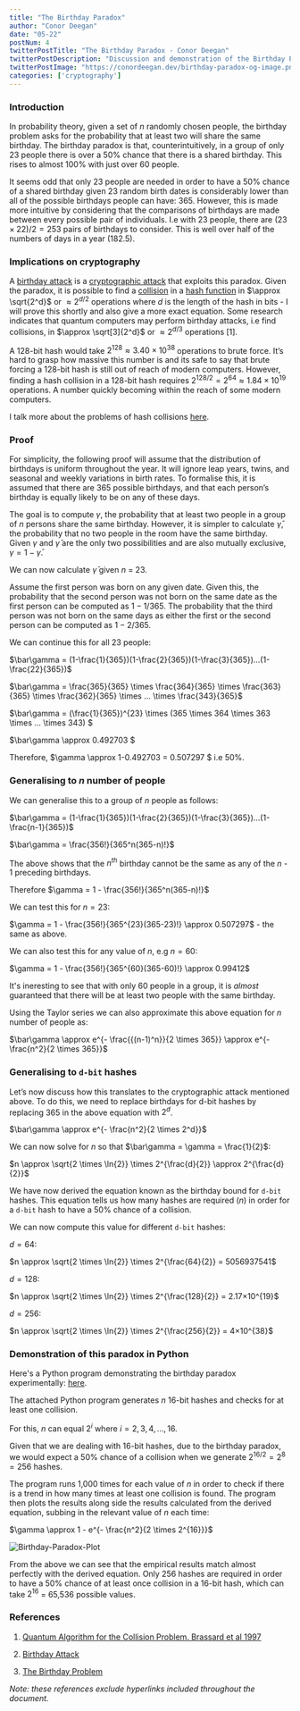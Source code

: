 ```yaml
---
title: "The Birthday Paradox"
author: "Conor Deegan"
date: "05-22"
postNum: 4
twitterPostTitle: "The Birthday Paradox - Conor Deegan"
twitterPostDescription: "Discussion and demonstration of the Birthday Paradox"
twitterPostImage: "https://conordeegan.dev/birthday-paradox-og-image.png"
categories: ['cryptography']
---
```


### Introduction

In probability theory, given a set of $n$ randomly chosen people, the birthday problem asks for the probability that at least two will share the same birthday. The birthday paradox is that, counterintuitively, in a group of only 23 people there is over a 50% chance that there is a shared birthday. This rises to almost 100% with just over 60 people.

It seems odd that only 23 people are needed in order to have a 50% chance of a shared birthday given 23 random birth dates is considerably lower than all of the possible birthdays people can have: 365. However, this is made more intuitive by considering that the comparisons of birthdays are made between every possible pair of individuals. I.e with 23 people, there are $(23 \times 22)/2 = 253$ pairs of birthdays to consider. This is well over half of the numbers of days in a year (182.5).

### Implications on cryptography

A [birthday attack](https://en.wikipedia.org/wiki/Birthday_attack) is a [cryptographic attack](https://en.wikipedia.org/wiki/Cryptanalysis) that exploits this paradox. Given the paradox, it is possible to find a [collision](https://en.wikipedia.org/wiki/Hash_collision) in a [hash function](https://conordeegan.dev/post/cryptographic-hash-functions) in $\approx \sqrt{2^d}$ or $\approx 2^{d/2}$ operations where $d$ is the length of the hash in bits - I will prove this shortly and also give a more exact equation. Some research indicates that quantum computers may perform birthday attacks, i.e find collisions, in $\approx \sqrt[3]{2^d}$ or $\approx 2^{d/3}$ operations [1].

A 128-bit hash would take $2^{128} \approx 3.40×10^{38}$ operations to brute force. It’s hard to grasp how massive this number is and its safe to say that brute forcing a 128-bit hash is still out of reach of modern computers. However, finding a hash collision in a 128-bit hash requires $2^{128/2} = 2^{64} \approx 1.84×10^{19}$ operations. A number quickly becoming within the reach of some modern computers.

I talk more about the problems of hash collisions [here](https://conordeegan.dev/post/cryptographic-hash-functions).

### Proof

For simplicity, the following proof will assume that the distribution of birthdays is uniform throughout the year. It will ignore leap years, twins, and seasonal and weekly variations in birth rates. To formalise this, it is assumed that there are 365 possible birthdays, and that each person’s birthday is equally likely to be on any of these days.

The goal is to compute $\gamma$, the probability that at least two people in a group of $n$ persons share the same birthday. However, it is simpler to calculate $\bar\gamma$, the probability that no two people in the room have the same birthday. Given $\gamma$ and $\bar\gamma$  are the only two possibilities and are also mutually exclusive, $\gamma = 1 - \bar\gamma$.

We can now calculate $\bar\gamma$ given $n$ = 23.

Assume the first person was born on any given date. Given this, the probability that the second person was not born on the same date as the first person can be computed as $1-1/{365}$. The probability that the third person was not born on the same days as either the first or the second person can be computed as $1-2/{365}$.

We can continue this for all 23 people:

$\bar\gamma = (1-\frac{1}{365})(1-\frac{2}{365})(1-\frac{3}{365})...(1-\frac{22}{365})$

$\bar\gamma = \frac{365}{365} \times \frac{364}{365} \times \frac{363}{365} \times \frac{362}{365} \times ... \times \frac{343}{365}$

$\bar\gamma = (\frac{1}{365})^{23} \times (365 \times 364 \times 363 \times ... \times 343) $

$\bar\gamma \approx 0.492703 $

Therefore, $\gamma \approx 1-0.492703 = 0.507297 $ i.e $50\%$.

### Generalising to $n$ number of people

We can generalise this to a group of $n$ people as follows:

$\bar\gamma = (1-\frac{1}{365})(1-\frac{2}{365})(1-\frac{3}{365})...(1-\frac{n-1}{365})$

$\bar\gamma  = \frac{356!}{365^n(365-n)!}$

The above shows that the $n^{th}$ birthday cannot be the same as any of the $n$ - $1$ preceding birthdays.

Therefore $\gamma = 1 - \frac{356!}{365^n(365-n)!}$

We can test this for $n = 23$:

$\gamma = 1 - \frac{356!}{365^{23}(365-23)!} \approx 0.507297$ - the same as above.

We can also test this for any value of $n$, e.g $n = 60$:

$\gamma = 1 - \frac{356!}{365^{60}(365-60)!} \approx 0.99412$

It's ineresting to see that with only 60 people in a group, it is *almost* guaranteed that there will be at least two people with the same birthday.

Using the Taylor series we can also approximate this above equation for $n$ number of people as:

$\bar\gamma \approx e^{- \frac{{(n-1)^n}}{2 \times 365}} \approx e^{- \frac{n^2}{2 \times 365}}$

### Generalising to `d-bit` hashes

Let’s now discuss how this translates to the cryptographic attack mentioned above. To do this, we need to replace birthdays for d-bit hashes by replacing $365$ in the above equation with $2^d$.

$\bar\gamma \approx e^{- \frac{n^2}{2 \times 2^d}}$

We can now solve for $n$ so that $\bar\gamma = \gamma = \frac{1}{2}$:

$n \approx \sqrt{2 \times \ln{2}} \times 2^{\frac{d}{2}} \approx 2^{\frac{d}{2}}$

We have now derived the equation known as the birthday bound for `d-bit` hashes. This equation tells us how many hashes are required ($n$) in order for a `d-bit` hash to have a 50% chance of a collision.

We can now compute this value for different `d-bit` hashes:

$d = 64$:

$n \approx \sqrt{2 \times \ln{2}} \times 2^{\frac{64}{2}} = 5056937541$

$d = 128$:

$n \approx \sqrt{2 \times \ln{2}} \times 2^{\frac{128}{2}} = 2.17×10^{19}$

$d = 256$:

$n \approx \sqrt{2 \times \ln{2}} \times 2^{\frac{256}{2}} = 4×10^{38}$

### Demonstration of this paradox in Python

Here's a Python program demonstrating the birthday paradox experimentally: [here](https://github.com/conor-deegan/sandbox/tree/main/birthday-paradox).

The attached Python program generates $n$ 16-bit hashes and checks for at least one collision.

For this, $n$ can equal $2^i$ where $i=2,3,4,…,16$.

Given that we are dealing with 16-bit hashes, due to the birthday paradox, we would expect a 50% chance of a collision when we generate $2^{16/2} = 2^8 = 256$ hashes.

The program runs 1,000 times for each value of $n$ in order to check if there is a trend in how many times at least one collision is found.  The program then plots the results along side the results calculated from the derived equation, subbing in the relevant value of $n$ each time:

$\gamma \approx 1 - e^{- \frac{n^2}{2 \times 2^{16}}}$

![Birthday-Paradox-Plot](https://conordeegan.dev/birthday-paradox-plot.png "Plot of Results")

From the above we can see that the empirical results match almost perfectly with the derived equation. Only 256 hashes are required in order to have a 50% chance of at least once collision in a 16-bit hash, which can take $2^{16}$ = 65,536 possible values.

### References

1. [Quantum Algorithm for the Collision Problem. Brassard et al 1997](https://arxiv.org/pdf/quant-ph/9705002.pdf)

2. [Birthday Attack](https://en.wikipedia.org/wiki/Birthday_attack)

3. [The Birthday Problem](https://en.wikipedia.org/wiki/Birthday_problem)

*Note: these references exclude hyperlinks included throughout the document.*